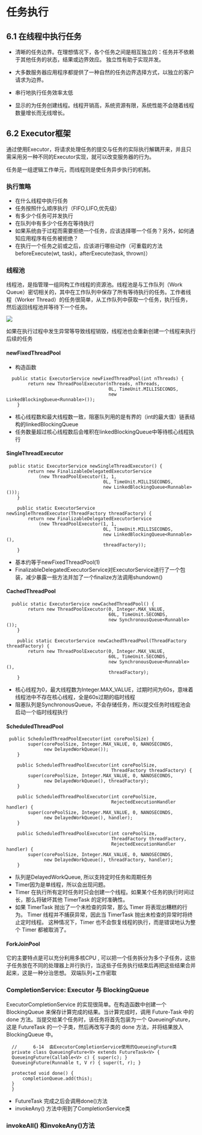 # 任务执行
## 6.1 在线程中执行任务
* 清晰的任务边界。在理想情况下，各个任务之间是相互独立的：任务并不依赖于其他任务的状态，结果或边界效应。
独立性有助于实现并发。

* 大多数服务器应用程序都提供了一种自然的任务边界选择方式，以独立的客户请求为边界。
* 串行地执行任务效率太低
* 显示的为任务创建线程。线程开销高，系统资源有限，系统性能不会随着线程数量增长而无线增长。

## 6.2 Executor框架
通过使用Executor，将请求处理任务的提交与任务的实际执行解耦开来，并且只需采用另一种不同的Executor实现，就可以改变服务器的行为。

任务是一组逻辑工作单元，而线程则是使任务异步执行的机制。
### 执行策略
* 在什么线程中执行任务
* 任务按照什么顺序执行（FIFO,LIFO,优先级）
* 有多少个任务可并发执行
* 在队列中有多少个任务在等待执行
* 如果系统由于过程而需要拒绝一个任务，应该选择哪一个任务？另外，如何通知应用程序有任务被拒绝？
* 在执行一个任务之前或之后，应该进行哪些动作（可重载的方法beforeExecute(wt, task)，afterExecute(task, thrown)）

### 线程池
线程池，是指管理一组同构工作线程的资源池。线程池是与工作队列（Work Queue）密切相关的，其中在工作队列中保存了所有等待执行的任务。工作者线程（Worker Thread）的任务很简单，从工作队列中获取一个任务，执行任务，然后返回线程池并等待下一个任务。



![](https://img-blog.csdn.net/20170809100102520?watermark/2/text/aHR0cDovL2Jsb2cuY3Nkbi5uZXQvYWhhaGE0MTM1MjU2NDI=/font/5a6L5L2T/fontsize/400/fill/I0JBQkFCMA==/dissolve/70/gravity/SouthEast)

如果在执行过程中发生异常等导致线程销毁，线程池也会重新创建一个线程来执行后续的任务
#### newFixedThreadPool
* 构造函数 
```
  public static ExecutorService newFixedThreadPool(int nThreads) {
        return new ThreadPoolExecutor(nThreads, nThreads,
                                      0L, TimeUnit.MILLISECONDS,
                                      new LinkedBlockingQueue<Runnable>());
    }
```
* 核心线程数和最大线程数一致，阻塞队列用的是有界的（int的最大值）链表结构的linkedBlockingQueue
* 任务数量超过核心线程数后会堆积在linkedBlockingQueue中等待核心线程执行
#### SingleThreadExecutor
```
 public static ExecutorService newSingleThreadExecutor() {
        return new FinalizableDelegatedExecutorService
            (new ThreadPoolExecutor(1, 1,
                                    0L, TimeUnit.MILLISECONDS,
                                    new LinkedBlockingQueue<Runnable>()));
    }

    public static ExecutorService newSingleThreadExecutor(ThreadFactory threadFactory) {
        return new FinalizableDelegatedExecutorService
            (new ThreadPoolExecutor(1, 1,
                                    0L, TimeUnit.MILLISECONDS,
                                    new LinkedBlockingQueue<Runnable>(),
                                    threadFactory));
    }
```
* 基本约等于newFixedThreadPool(1)
* FinalizableDelegatedExecutorService对ExecutorService进行了一个包装，减少暴露一些方法并加了一个finalize方法调用shundown()

#### CachedThreadPool
```
  public static ExecutorService newCachedThreadPool() {
        return new ThreadPoolExecutor(0, Integer.MAX_VALUE,
                                      60L, TimeUnit.SECONDS,
                                      new SynchronousQueue<Runnable>());
    }

    public static ExecutorService newCachedThreadPool(ThreadFactory threadFactory) {
        return new ThreadPoolExecutor(0, Integer.MAX_VALUE,
                                      60L, TimeUnit.SECONDS,
                                      new SynchronousQueue<Runnable>(),
                                      threadFactory);
    }
```
* 核心线程为0，最大线程数为Integer.MAX_VALUE，过期时间为60s，意味着线程池中不存在核心线程，全是60s过期的临时线程
* 阻塞队列是SynchronousQueue，不会存储任务，所以提交任务时线程池会启动一个临时线程执行

#### ScheduledThreadPool
```
 public ScheduledThreadPoolExecutor(int corePoolSize) {
        super(corePoolSize, Integer.MAX_VALUE, 0, NANOSECONDS,
              new DelayedWorkQueue());
    }

    public ScheduledThreadPoolExecutor(int corePoolSize,
                                       ThreadFactory threadFactory) {
        super(corePoolSize, Integer.MAX_VALUE, 0, NANOSECONDS,
              new DelayedWorkQueue(), threadFactory);
    }

    public ScheduledThreadPoolExecutor(int corePoolSize,
                                       RejectedExecutionHandler handler) {
        super(corePoolSize, Integer.MAX_VALUE, 0, NANOSECONDS,
              new DelayedWorkQueue(), handler);
    }

    public ScheduledThreadPoolExecutor(int corePoolSize,
                                       ThreadFactory threadFactory,
                                       RejectedExecutionHandler handler) {
        super(corePoolSize, Integer.MAX_VALUE, 0, NANOSECONDS,
              new DelayedWorkQueue(), threadFactory, handler);
    }
```
* 队列是DelayedWorkQueue, 所以支持定时任务和周期任务
* Timer因为是单线程，所以会出现问题。
* Timer 在执行所有定时任务时只会创建一个线程。如果某个任务的执行时间过长，那么将破坏其他 TimerTask 的定时准确性。
* 如果 TimerTask 抛出了一个未检查的异常，那么 Timer 将表现出糟糕的行为。
Timer 线程并不捕获异常，因此当 TimerTask 抛出未检查的异常时将终止定时线程。
这种情况下，Timer 也不会恢复线程的执行，而是错误地认为整个 Timer 都被取消了。
#### ForkJoinPool
它的主要特点是可以充分利用多核CPU , 可以把一个任务拆分为多个子任务，这些子任务放在不同的处理器上并行执行，当这些子任务执行结束后再把这些结果合并起来，这是一种分治思想。
双端队列+工作密取

<!-- ### 线程池的生命周期
* Executor 的实现通常会创建线程来执行任务。但 JVM 只有在所有（非守护）线程全部终止后才会退出，因此，如果无法正确地关闭 Executor，JVM 将无法结束。
* 由于 Executor 以异步方式来执行任务，因此在任何时刻，之前提交任务的状态不是立即可见的。有些任务可能已经完成，有些可能正在运行，而其他的任务可能在队列中等待执行。
  ```
  //             6-7  ExecutorService中的生命周期管理方法
    public interface ExecutorService extends Executor {
        void shutdown();
        List<Runnable> shutdownNow();
        boolean isShutdown();  //关闭
        boolean isTerminated();  //已终结
        boolean awaitTermination(long timeout, TimeUnit unit)
                throws InterruptedException;
        // ... 其他用于任务提交的便利方法
    }
  ``` -->

  ### CompletionService: Executor 与 BlockingQueue
  ExecutorCompletionService 的实现很简单。在构造函数中创建一个 BlockingQueue 来保存计算完成的结果。当计算完成时，调用 Future-Task 中的 done 方法。当提交给某个任务时，该任务将首先包装为一个 QueueingFuture，这是 FutureTask 的一个子类，然后再改写子类的 done 方法，并将结果放入 BlockingQueue 中。

  ```
    //      6-14  由ExecutorCompletionService使用的QueueingFuture类
    private class QueueingFuture<V> extends FutureTask<V> {
    QueueingFuture(Callable<V> c) { super(c); }
    QueueingFuture(Runnable t, V r) { super(t, r); }

    protected void done() {
        completionQueue.add(this);
    }
    }
  ```
  * FutureTask 完成之后会调用done()方法
  * invokeAny() 方法中用到了CompletionService类

  ### invokeAll() 和invokeAny()方法
  